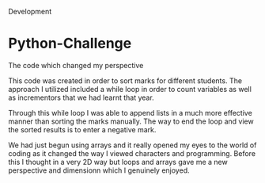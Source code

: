Development
# Python-Challenge
The code which changed my perspective

This code was created in order to sort marks for different students. The approach I utilized included a while loop in order to count variables as well as incrementors that we had learnt that year. 

Through this while loop I was able to append lists in a much more effective manner than sorting the marks manually. The way to end the loop and view the sorted results is to enter a negative mark.

We had just begun using arrays and it really opened my eyes to the world of coding as it changed the way I viewed characters and programming. Before this I thought in a very 2D way but loops and arrays gave me a new perspective and dimensionn which I genuinely enjoyed.

